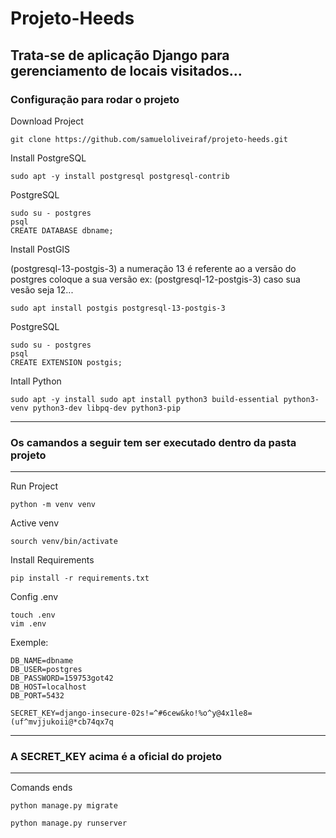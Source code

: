# Projeto-Heeds 
## Trata-se de aplicação Django para gerenciamento de locais visitados...
### Configuração para rodar o projeto

Download Project

    git clone https://github.com/samueloliveiraf/projeto-heeds.git


Install PostgreSQL

    sudo apt -y install postgresql postgresql-contrib
    
PostgreSQL

    sudo su - postgres
    psql
    CREATE DATABASE dbname;

Install PostGIS

(postgresql-13-postgis-3) a numeração 13 é referente ao a versão do postgres coloque a sua versão ex: (postgresql-12-postgis-3) caso sua vesão seja 12...

    sudo apt install postgis postgresql-13-postgis-3

PostgreSQL

    sudo su - postgres
    psql
    CREATE EXTENSION postgis;

Intall Python
    
    sudo apt -y install sudo apt install python3 build-essential python3-venv python3-dev libpq-dev python3-pip
    
-------------------------------------------------------------------
### Os camandos a seguir tem ser executado dentro da pasta projeto
-------------------------------------------------------------------
   
Run Project

    python -m venv venv

Active venv

    sourch venv/bin/activate
    
Install Requirements

    pip install -r requirements.txt

Config .env

    touch .env
    vim .env
 Exemple: 
    
    DB_NAME=dbname
    DB_USER=postgres
    DB_PASSWORD=159753got42
    DB_HOST=localhost
    DB_PORT=5432

    SECRET_KEY=django-insecure-02s!=^#6cew&ko!%o^y@4x1le8=(uf^mvjjukoii@*cb74qx7q
    
-------------------------------------------------------------------
### A SECRET_KEY acima é a oficial do projeto
-------------------------------------------------------------------

Comands ends

    python manage.py migrate
    
    python manage.py runserver

